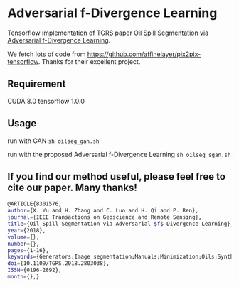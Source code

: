 # Adversarial f-Divergence Learning
Tensorflow implementation of TGRS paper [Oil Spill Segmentation via Adversarial f-Divergence Learning](https://ieeexplore.ieee.org/document/8301576/).

We fetch lots of code from https://github.com/affinelayer/pix2pix-tensorflow. Thanks for their excellent project.

## Requirement
  CUDA 8.0
  tensorflow 1.0.0

## Usage
  run with  GAN
  ```sh oilseg_gan.sh```

  run with the proposed Adversarial f-Divergence Learning
  ```sh oilseg_sgan.sh``` 

## If you find our method useful, please feel free to cite our paper. Many thanks!
```bash
@ARTICLE{8301576, 
author={X. Yu and H. Zhang and C. Luo and H. Qi and P. Ren}, 
journal={IEEE Transactions on Geoscience and Remote Sensing}, 
title={Oil Spill Segmentation via Adversarial $f$-Divergence Learning}, 
year={2018}, 
volume={}, 
number={}, 
pages={1-16}, 
keywords={Generators;Image segmentation;Manuals;Minimization;Oils;Synthetic aperture radar;Training;Adversarial learning;f-divergence minimization;oil spill segmentation;synthetic aperture radar (SAR) image processing.}, 
doi={10.1109/TGRS.2018.2803038}, 
ISSN={0196-2892}, 
month={},}
```